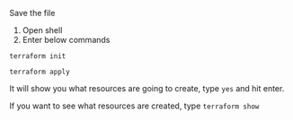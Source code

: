 Save the file
1. Open shell
2. Enter below commands

 `terraform init`

`terraform apply`

It will show you what resources are going to create, type `yes` and hit enter. 

If you want to see what resources are created, type `terraform show`
